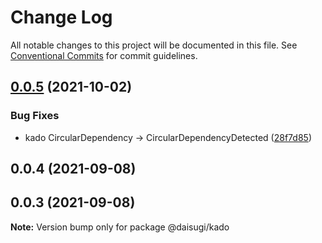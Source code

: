 # Change Log

All notable changes to this project will be documented in this file.
See [Conventional Commits](https://conventionalcommits.org) for commit guidelines.

## [0.0.5](https://github.com/daisugiland/daisugi/compare/@daisugi/kado@0.0.4...@daisugi/kado@0.0.5) (2021-10-02)


### Bug Fixes

* kado CircularDependency -> CircularDependencyDetected ([28f7d85](https://github.com/daisugiland/daisugi/commit/28f7d85c51bc98d1e3785bac47d936569d4168c3))





## 0.0.4 (2021-09-08)



## 0.0.3 (2021-09-08)

**Note:** Version bump only for package @daisugi/kado
